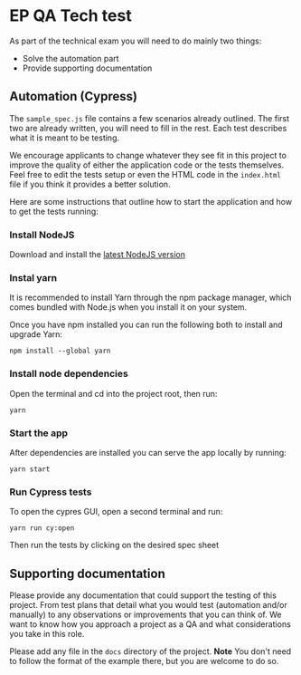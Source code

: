 # EP QA Tech test

As part of the technical exam you will need to do mainly two things:
- Solve the automation part
- Provide supporting documentation

## Automation (Cypress)
The `sample_spec.js` file contains a few scenarios already outlined. The first two are already written, you will need to fill in the rest. Each test describes what it is meant to be testing.

We encourage applicants to change whatever they see fit in this project to improve the quality of either the application code or the tests themselves. Feel free to edit the tests setup or even the HTML code in the `index.html` file if you think it provides a better solution.

Here are some instructions that outline how to start the application and how to get the tests running:

### Install NodeJS
Download and install the [latest NodeJS version](https://nodejs.org/en/)

### Instal yarn
It is recommended to install Yarn through the npm package manager, which comes bundled with Node.js when you install it on your system.

Once you have npm installed you can run the following both to install and upgrade Yarn:

`npm install --global yarn`
### Install node dependencies
Open the terminal and cd into the project root, then run:

`yarn`

### Start the app
After dependencies are installed you can serve the app locally by running:

`yarn start`

### Run Cypress tests
To open the cypres GUI, open a second terminal and run:

`yarn run cy:open`

Then run the tests by clicking on the desired spec sheet

## Supporting documentation

Please provide any documentation that could support the testing of this project. From test plans that detail what you would test (automation and/or manually) to any observations or improvements that you can think of. We want to know how you approach a project as a QA and what considerations you take in this role.

Please add any file in the `docs` directory of the project. **Note** You don't need to follow the format of the example there, but you are welcome to do so.
